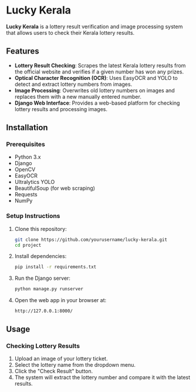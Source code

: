 # Lucky Kerala

**Lucky Kerala** is a lottery result verification and image processing system that allows users to check their Kerala lottery results.

## Features

- **Lottery Result Checking**: Scrapes the latest Kerala lottery results from the official website and verifies if a given number has won any prizes.
- **Optical Character Recognition (OCR)**: Uses EasyOCR and YOLO to detect and extract lottery numbers from images.
- **Image Processing**: Overwrites old lottery numbers on images and replaces them with a new manually entered number.
- **Django Web Interface**: Provides a web-based platform for checking lottery results and processing images.

## Installation

### Prerequisites
- Python 3.x
- Django
- OpenCV
- EasyOCR
- Ultralytics YOLO
- BeautifulSoup (for web scraping)
- Requests
- NumPy

### Setup Instructions
1. Clone this repository:
   ```bash
   git clone https://github.com/yourusername/lucky-kerala.git
   cd project
   ```
2. Install dependencies:
   ```bash
   pip install -r requirements.txt
   ```
3. Run the Django server:
   ```bash
   python manage.py runserver
   ```
4. Open the web app in your browser at:
   ```
   http://127.0.0.1:8000/
   ```

## Usage

### Checking Lottery Results
1. Upload an image of your lottery ticket.
2. Select the lottery name from the dropdown menu.
3. Click the "Check Result" button.
4. The system will extract the lottery number and compare it with the latest results.

